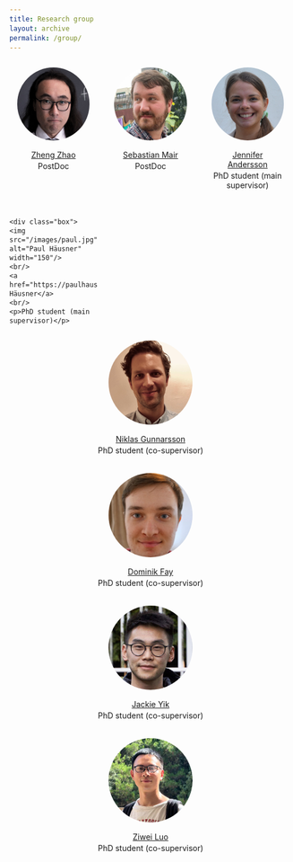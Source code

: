 ```yaml
---
title: Research group
layout: archive
permalink: /group/
---
```


<style>
img {
  object-fit: cover;
  border-radius: 50%;
  margin-bottom: 1em;
}

.wrapper {
  max-width: 1200px;
  margin: 0 auto;
  display: grid;
  grid-gap: 1rem;
}

@media (min-width: 600px) {
  .wrapper { grid-template-columns: repeat(2, 1fr); }
}

@media (min-width: 900px) {
  .wrapper { grid-template-columns: repeat(3, 1fr); }
}

.box {
  padding: 1em;
  text-align: center;
}

.box p {
  margin: 0.25em;
}
</style>


<div class="wrapper">

  <div class="box">
    <img src="/images/zheng.jpg" alt="Zheng Zhao" width="150"/>
    <br/>
    <a href="https://zz.zabemon.com/">Zheng Zhao</a>
    <br/>
    <p>PostDoc</p>
  </div>

  <div class="box">
    <img src="/images/sebastian.jpg" alt="Sebastian Mair" width="150"/>
    <br/>
    <a href="https://smair.github.io/">Sebastian Mair</a>
    <br/>
    <p>PostDoc</p>
  </div>

  <div class="box">
  	<img src="/images/jennifer.jpg" alt="Jennifer Andersson" width="150"/>
  	<br/>
  	<a href="https://www.it.uu.se/katalog/jenan985">Jennifer Andersson</a>
  	<br/>
  	<p>PhD student (main supervisor)</p>
  </div>

    <div class="box">
  	<img src="/images/paul.jpg" alt="Paul Häusner" width="150"/>
  	<br/>
  	<a href="https://paulhausner.github.io">Paul Häusner</a>
  	<br/>
  	<p>PhD student (main supervisor)</p>
  </div>

  <div class="box">
	<img src="/images/niklas.jpg" alt="Niklas Gunnarsson" width="150"/>
  	<br/>
  	<a href="https://katalog.uu.se/empinfo/?id=N18-2523">Niklas Gunnarsson</a>
  	<br/>
  	<p>PhD student (co-supervisor)</p>
  </div>

  <div class="box">
	<img src="/images/dominik.jpg" alt="Dominik Fay" width="150"/>
  	<br/>
  	<a href="https://www.kth.se/profile/dominikf">Dominik Fay</a>
  	<br/>
  	<p>PhD student (co-supervisor)</p>
  </div>

  <div class="box">
	<img src="/images/jackie.jpg" alt="Jackie Yik" width="150"/>
  	<br/>
  	<a href="https://katalog.uu.se/profile/?id=N21-1121">Jackie Yik</a>
  	<br/>
  	<p>PhD student (co-supervisor)</p>
  </div>

  <div class="box">
	<img src="/images/Ziwei.png" alt="Ziwei Luo" width="150"/>
  	<br/>
  	<a href="https://algolzw.github.io/">Ziwei Luo</a>
  	<br/>
  	<p>PhD student (co-supervisor)</p>
  </div>

</div>

